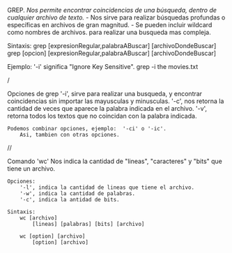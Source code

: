 GREP.
    *Nos permite encontrar coincidencias de una búsqueda, dentro de cualquier archivo de texto.*
    - Nos sirve para realizar búsquedas profundas o específicas en archivos de gran magnitud.
    - Se pueden incluir wildcard como nombres de archivos. para realizar una busqueda mas compleja.

Sintaxis:
    grep [expresionRegular,palabraABuscar] [archivoDondeBuscar]
    grep [opcion] [expresionRegular,palabraABuscar] [archivoDondeBuscar]

Ejemplo:    '-i' significa "Ignore Key Sensitive".
    grep -i the movies.txt

/

Opciones de grep
    '-i', sirve para realizar una busqueda, y encontrar coincidencias sin importar las mayusculas y minusculas.
    '-c', nos retorna la cantidad de veces que aparece la palabra indicada en el archivo.
    '-v', retorna todos los textos que no coincidan con la palabra indicada.

    Podemos combinar opciones, ejemplo:  '-ci' o '-ic'.
        Asi, tambien con otras opciones.
    
//

Comando 'wc'
    Nos indica la cantidad de "lineas", "caracteres" y "bits" que tiene un archivo.

    Opciones:
        '-l', indica la cantidad de lineas que tiene el archivo.
        '-w', indica la cantidad de palabras.
        '-c', indica la antidad de bits.

    Sintaxis:
        wc [archivo]
            [lineas] [palabras] [bits] [archivo]
        
        wc [option] [archivo]
            [option] [archivo]